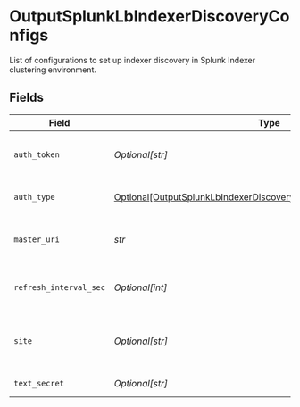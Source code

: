 # OutputSplunkLbIndexerDiscoveryConfigs

List of configurations to set up indexer discovery in Splunk Indexer clustering environment.


## Fields

| Field                                                                                                                                                   | Type                                                                                                                                                    | Required                                                                                                                                                | Description                                                                                                                                             |
| ------------------------------------------------------------------------------------------------------------------------------------------------------- | ------------------------------------------------------------------------------------------------------------------------------------------------------- | ------------------------------------------------------------------------------------------------------------------------------------------------------- | ------------------------------------------------------------------------------------------------------------------------------------------------------- |
| `auth_token`                                                                                                                                            | *Optional[str]*                                                                                                                                         | :heavy_minus_sign:                                                                                                                                      | Authentication token required to authenticate to cluster Manager for indexer discovery.                                                                 |
| `auth_type`                                                                                                                                             | [Optional[OutputSplunkLbIndexerDiscoveryConfigsAuthenticationMethod]](../../models/shared/outputsplunklbindexerdiscoveryconfigsauthenticationmethod.md) | :heavy_minus_sign:                                                                                                                                      | Enter a token directly, or provide a secret referencing a token                                                                                         |
| `master_uri`                                                                                                                                            | *str*                                                                                                                                                   | :heavy_check_mark:                                                                                                                                      | Full URI of Splunk cluster Manager (scheme://host:port). E.g.: https://managerAddress:8089                                                              |
| `refresh_interval_sec`                                                                                                                                  | *Optional[int]*                                                                                                                                         | :heavy_minus_sign:                                                                                                                                      | Time interval in seconds between two consecutive indexer list fetches from cluster Manager.                                                             |
| `site`                                                                                                                                                  | *Optional[str]*                                                                                                                                         | :heavy_minus_sign:                                                                                                                                      | Clustering site of the indexers from where indexers need to be discovered. In case of single site cluster, it defaults to 'default' site.               |
| `text_secret`                                                                                                                                           | *Optional[str]*                                                                                                                                         | :heavy_minus_sign:                                                                                                                                      | Select (or create) a stored text secret                                                                                                                 |